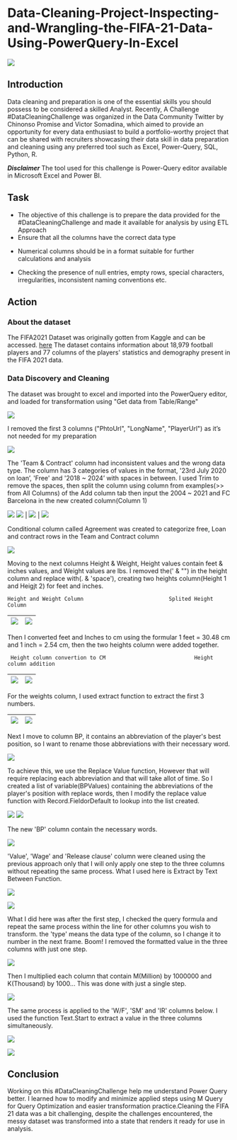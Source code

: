 # Data-Cleaning-Project-Inspecting-and-Wrangling-the-FIFA-21-Data-Using-PowerQuery-In-Excel
![](Introduction_picture.jpeg)

## Introduction
Data cleaning and preparation is one of the essential skills you should possess to be considered a skilled Analyst. Recently, A Challenge #DataCleaningChallenge was organized in the Data Community Twitter by Chinonso Promise and Victor Somadina, which aimed to provide an opportunity for every data enthusiast to build a portfolio-worthy project that can be shared with recruiters showcasing their data skill in data preparation and cleaning using any preferred tool such as Excel, Power-Query, SQL, Python, R.

**_Disclaimer_**  The tool used for this challenge is Power-Query editor available in Microsoft Excel and Power BI.

## Task
+ The objective of this challenge is to prepare the data provided for the #DataCleaningChallenge and made it available for analysis by using ETL Approach
+ Ensure that all the columns have the correct data type
- Numerical columns should be in a format suitable for further calculations and analysis
+ Checking the presence of null entries, empty rows, special characters, irregularities, inconsistent naming conventions etc.

## Action
### About the dataset
The FIFA2021 Dataset was originally gotten from Kaggle and can be accessed. [here](https://www.kaggle.com/datasets/yagunnersya/fifa-21-messy-raw-dataset-for-cleaning-exploring) The dataset contains information about 18,979 football players and 77 columns of the players' statistics and demography present in the FIFA 2021 data.

### Data Discovery and Cleaning 
The dataset was brought to excel and imported into the PowerQuery editor, and loaded for transformation using "Get data from Table/Range" 

![](Connect_to_PowerQuery.png)

I removed the first 3 columns ("PhtoUrl", "LongName", "PlayerUrl") as it’s not needed for my preparation

![](Remove_first_three_rows.png)

The 'Team & Contract' column had inconsistent values and the wrong data type. The column has 3 categories of values in the format, '23rd July 2020 on loan’, 'Free' and '2018 ~ 2024’ with spaces in between. I used Trim to remove the spaces, then split the column using column from examples(>> from  All Columns) of the Add column tab  then input the 2004 ~ 2021 and FC Barcelona in the new created column(Column 1)
  
 ![](inconsistent_data.PNG)  ![](Trim_function.png) | ![](cleaning1.png)    |  ![](cleaning2.png) 
  
  
 Conditional column called Agreement was created to categorize free, Loan and contract rows in the Team and Contract column 

 ![](Conditional_column.png)
 
 
Moving to the next columns Height & Weight, Height values contain feet & inches values, and Weight values are lbs. I removed the(' & "") in the height column and replace with(. & 'space'), creating two heights column(Height 1 and Heigjt 2) for feet and inches.

    Height and Weight Column                           Splited Height Column                               

  ![](Height_weight_column.png)   |  ![](split_height_column.png )
:------------------------------:  | :------------------------------:

Then I converted feet and Inches to cm using the formular 1 feet = 30.48 cm and  1 inch = 2.54 cm, then the two heights column were added together.
 
     Height column convertion to CM                            Height column addition
 
 ![](multiply_height.png)        |  ![](addition_height.png )
:------------------------------: | :------------------------------:


For the weights column, I used extract function to extract the first 3 numbers. 

  ![](weight_cleaned.png)  |  ![](weight.png)
:------------------------: | :-----------------:


Next I move to column BP, it contains an abbreviation of the player's best position, so I want to rename those abbreviations with their necessary word.

![](BP_column.webp)

To achieve this, we use the Replace Value function, However that will require replacing each abbreviation and that will take allot of time. So I created a list of variable(BPValues) containing the abbreviations of the player's position with replace words, then I modify the replace value function with Record.FieldorDefault to lookup into the list created.
 
   ![](created_listedvariable.PNG)  ![](created_listreplacement.PNG)  
   
 
The new 'BP' column contain the necessary words.

![](new_BP.PNG)   


'Value', 'Wage' and 'Release clause' column were cleaned using the previous approach only that I will only apply one step to the three columns without repeating the same process. What I used here is Extract by Text Between Function.

 ![](wage_column.PNG)
 
 ![](text.betweendelimiters.PNG)

What I did here was after the first step, I checked the query formula and repeat the same process within the line for other columns you wish to transform. the 'type' means the data type of the column, so I change it to number in the next frame. Boom! I removed the formatted value in the three columns with just one step. 

![](result_value_wage_clause.PNG)

Then I multiplied each column that contain M(Million) by 1000000  and K(Thousand) by 1000... This was done with just a single step.

![](multiply_column.PNG) 


The same process is applied to the 'W/F', 'SM' and 'IR' columns below. I used the function Text.Start to extract a value in the three columns simultaneously.

 ![](wf_extract.PNG)      

![](wf_extractionn.PNG) 

## Conclusion
Working on this #DataCleaningChallenge help me understand Power Query better. I learned how to modify and minimize applied steps using M Query for Query Optimization and easier transformation practice.Cleaning the FIFA 21 data was a bit challenging, despite the challenges encountered, the messy dataset was transformed into a state that renders it ready for use in analysis.







